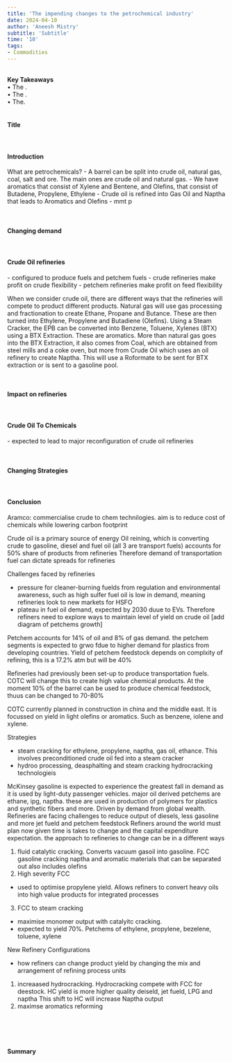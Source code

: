 ```yaml
---
title: 'The impending changes to the petrochemical industry'
date: 2024-04-10
author: 'Aneesh Mistry'
subtitle: 'Subtitle'
time: '10'
tags:
- Commodities
---
```

<br>
<strong>Key Takeaways</strong><br>
&#8226; The .<br>
&#8226; The .<br>
&#8226; The.<br>


<br>
<h4>Title</h4>
<p>

</p>

<br>
<h4>Introduction</h4>
<p>
What are petrochemicals?
- A barrel can be split into crude oil, natural gas, coal, salt and ore. The main ones are crude oil and natural gas. 
- We have aromatics that consist of Xylene and Bentene, and Olefins, that consist of Butadene, Propylene, Ethylene
- Crude oil is refined into Gas Oil and Naptha that leads to Aromatics and Olefins
- mmt p


</p>

<br>
<h4>Changing demand</h4>
<p>

</p>

<br>
<h4>Crude Oil refineries</h4>
<p>
- configured to produce fuels and petchem fuels
- crude refineries make profit on crude flexibility
- petchem refineries make profit on feed flexibility

When we consider crude oil, there are different ways that the refineries will compete to product different products. 
Natural gas will use gas processing and fractionation to create Ethane, Propane and Butance. These are then turned into Ethylene, Propylene and Butadiene (Olefins).
Using a Steam Cracker, the EPB can be converted into Benzene, Toluene, Xylenes (BTX) using a BTX Extraction. These are aromatics.
More than natural gas goes into the BTX Extraction, it also comes from Coal, which are obtained from steel mills and a coke oven, but more from Crude Oil which uses an oil refinery to create Naptha. This will use a Roformate to be sent for BTX extraction or is sent to a gasoline pool. 
</p>

<br>
<h4>Impact on refineries</h4>
<p>

</p>

<br>
<h4>Crude Oil To Chemicals</h4>
<p>
- expected to lead to major reconfiguration of crude oil refineries

</p>



<br>
<h4>Changing Strategies</h4>
<p>

</p>

<br>
<h4>Conclusion</h4>
<p>

</p>




Aramco:
commercialise crude to chem technilogies. aim is to reduce cost of chemicals while lowering carbon footprint

Crude oil is a primary source of energy 
Oil reining, which is converting crude to gasoline, diesel and fuel oil (all 3 are transport fuels) accounts for 50% share of products from refineries 
Therefore demand of transportation fuel can dictate spreads for refineries 

Challenges faced by refineries
- pressure for cleaner-burning fuelds from regulation and environmental awareness, such as high sulfer fuel oil is low in demand, meaning refineries look to new markets for HSFO
- plateau in fuel oil demand, expected by 2030 duue to EVs. Therefore refiners need to explore ways to maintain level of yield on crude oil
[add diagram of petchems growth]

Petchem accounts for 14% of oil and 8% of gas demand. the petchem segments is expected to grwo fdue to higher demand for plastics from developing countries. 
Yield of petchem feedstock depends on complxity of refining, this is a 17.2% atm but will be 40%

Refineries had previously been set-up to produce transportation fuels. COTC will change this to create high value chemical products.
At the moment 10% of the barrel can be used to produce chemical feedstock, thuus can be changed to 70-80%

COTC currently planned in construction in china and the middle east. It is focussed on yield in light olefins or aromatics. Such as benzene, iolene and xylene. 

Strategies
- steam cracking for ethylene, propylene, naptha, gas oil, ethance. This involves preconditioned crude oil fed into a steam cracker
- hydroo processing, deasphalting and steam cracking
hydrocracking technologieis


McKinsey
gasoline is expected to experience the greatest fall in demand as it is used by light-duty passenger vehicles.
major oil derived petchems are ethane, ipg, naptha. these are used in production of polymers for plastics and synthetic fibers and more. Driven by demand from global wealth.
Refineries are facing challenges to reduce output of diesels, less gasoline and more jet fueld and petchem feedstock
Refiners around the world must plan now given time is takes to change and the capital expenditure expectation.
the approach to refineries to change can be in a different ways
1. fluid catalytic cracking. Converts vacuum gasoil into gasoline. FCC gasoline cracking naptha and aromatic materials that can be separated out also includes olefins
2. High severity FCC
- used to optimise propylene yield. Allows refiners to convert heavy oils into high value products for integrated processes
3. FCC to steam cracking
- maximise monomer output with catalyitc cracking. 
- expected to yield 70%. Petchems of ethylene, propylene, bezelene, toluene, xylene

New Refinery Configurations
- how refiners can change product yield by changing the mix and arrangement of refining process units
1. increaased hydrocracking. Hydrocracking compete with FCC for deestock. HC yield is more higher quality deiseld, jet fueld, LPG and naptha
This shift to HC will increase Naptha output
2. maximse aromatics reforming


<p>


</p>
<br>
<h4></h4>
<p>


</p>

<br>
<h4>Summary</h4>
<p>


</p>

